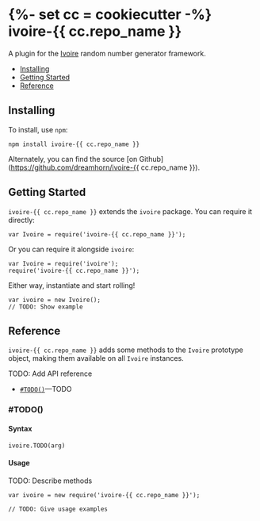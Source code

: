 {%- set cc = cookiecutter -%}
ivoire-{{ cc.repo_name }}
===================================

A plugin for the [Ivoire](https://www.npmjs.com/package/ivoire) random number
generator framework.


- [Installing](#installing)
- [Getting Started](#getting-started)
- [Reference](#reference)


Installing
----------

To install, use `npm`:

```
npm install ivoire-{{ cc.repo_name }}
```

Alternately, you can find the source [on Github](https://github.com/dreamhorn/ivoire-{{ cc.repo_name }}).


Getting Started
---------------

`ivoire-{{ cc.repo_name }}` extends the `ivoire` package. You can require it directly:

```
var Ivoire = require('ivoire-{{ cc.repo_name }}');
```

Or you can require it alongside `ivoire`:

```
var Ivoire = require('ivoire');
require('ivoire-{{ cc.repo_name }}');
```

Either way, instantiate and start rolling!

```
var ivoire = new Ivoire();
// TODO: Show example
```


Reference
---------

`ivoire-{{ cc.repo_name }}` adds some methods to the `Ivoire` prototype object, making them
available on all `Ivoire` instances.

TODO: Add API reference

- [`#TODO()`](#TODO')—TODO

### #TODO()

#### Syntax

    ivoire.TODO(arg)

#### Usage

TODO: Describe methods

```
var ivoire = new require('ivoire-{{ cc.repo_name }}');

// TODO: Give usage examples
```
